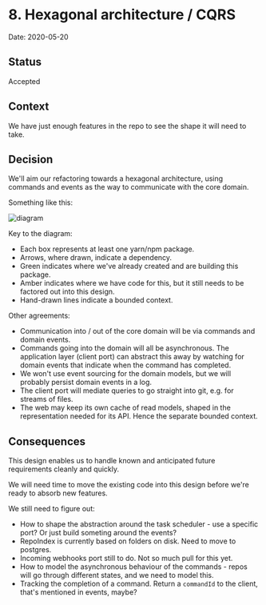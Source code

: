 # 8. Hexagonal architecture / CQRS

Date: 2020-05-20

## Status

Accepted

## Context

We have just enough features in the repo to see the shape it will need to take.

## Decision

We'll aim our refactoring towards a hexagonal architecture, using commands and events as the way to communicate with the core domain.

Something like this:

![diagram](./0008-hexagonal-architecture.jpg)

Key to the diagram:

- Each box represents at least one yarn/npm package.
- Arrows, where drawn, indicate a dependency.
- Green indicates where we've already created and are building this package.
- Amber indicates where we have code for this, but it still needs to be factored out into this design.
- Hand-drawn lines indicate a bounded context.

Other agreements:

- Communication into / out of the core domain will be via commands and domain events.
- Commands going into the domain will all be asynchronous. The application layer (client port) can abstract this away by watching for domain events that indicate when the command has completed.
- We won't use event sourcing for the domain models, but we will probably persist domain events in a log.
- The client port will mediate queries to go straight into git, e.g. for streams of files.
- The web may keep its own cache of read models, shaped in the representation needed for its API. Hence the separate bounded context.

## Consequences

This design enables us to handle known and anticipated future requirements cleanly and quickly.

We will need time to move the existing code into this design before we're ready to absorb new features.

We still need to figure out:

- How to shape the abstraction around the task scheduler - use a specific port? Or just build someting around the events?
- RepoIndex is currently based on folders on disk. Need to move to postgres.
- Incoming webhooks port still to do. Not so much pull for this yet.
- How to model the asynchronous behaviour of the commands - repos will go through different states, and we need to model this.
- Tracking the completion of a command. Return a `commandId` to the client, that's mentioned in events, maybe?
